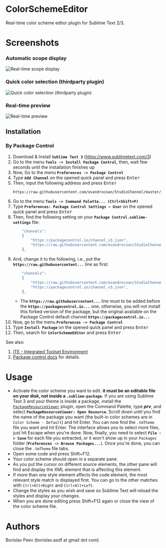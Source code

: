 ColorSchemeEditor
=================
Real-time color scheme editor plugin for Sublime Text 2/3.

Screenshots
===========
### Automatic scope display
![Real-time scope display](https://raw.github.com/bobef/ColorSchemeEditor/master/screenshots/screen1.png)

### Quick color selection (thirdparty plugin)
![Quick color selection (thirdparty plugin)](https://raw.github.com/bobef/ColorSchemeEditor/master/screenshots/screen2.png)

### Real-time preview
![Real-time preview](https://raw.github.com/bobef/ColorSchemeEditor/master/screenshots/screen3.png)


## Installation

### By Package Control

1. Download & Install **`Sublime Text 3`** (https://www.sublimetext.com/3)
1. Go to the menu **`Tools -> Install Package Control`**, then,
   wait few seconds until the installation finishes up
1. Now,
   Go to the menu **`Preferences -> Package Control`**
1. Type **`Add Channel`** on the opened quick panel and press <kbd>Enter</kbd>
1. Then,
   input the following address and press <kbd>Enter</kbd>
   ```
   https://raw.githubusercontent.com/evandrocoan/StudioChannel/master/channel.json
   ```
1. Go to the menu **`Tools -> Command Palette...
   (Ctrl+Shift+P)`**
1. Type **`Preferences:
   Package Control Settings – User`** on the opened quick panel and press <kbd>Enter</kbd>
1. Then,
   find the following setting on your **`Package Control.sublime-settings`** file:
   ```js
       "channels":
       [
           "https://packagecontrol.io/channel_v3.json",
           "https://raw.githubusercontent.com/evandrocoan/StudioChannel/master/channel.json",
       ],
   ```
1. And,
   change it to the following, i.e.,
   put the **`https://raw.githubusercontent...`** line as first:
   ```js
       "channels":
       [
           "https://raw.githubusercontent.com/evandrocoan/StudioChannel/master/channel.json",
           "https://packagecontrol.io/channel_v3.json",
       ],
   ```
   * The **`https://raw.githubusercontent...`** line must to be added before the **`https://packagecontrol.io...`** one, otherwise,
     you will not install this forked version of the package,
     but the original available on the Package Control default channel **`https://packagecontrol.io...`**
1. Now,
   go to the menu **`Preferences -> Package Control`**
1. Type **`Install Package`** on the opened quick panel and press <kbd>Enter</kbd>
1. Then,
search for **`ColorSchemeEditor`** and press <kbd>Enter</kbd>

See also:
1. [ITE - Integrated Toolset Environment](https://github.com/evandrocoan/ITE)
1. [Package control docs](https://packagecontrol.io/docs/usage) for details.


Usage
=====
- Activate the color scheme you want to edit. **it must be an editable file on your disk, not inside a `.sublime-package`.** If you are using Sublime Text 3 and your theme is inside a package, install the [`PackageResourceViewer`](https://packagecontrol.io/packages/PackageResourceViewer) plugin, open the Command Palette, type ***prv***, and select **`PackageResourceViewer: Open Resource`**. Scroll down until you find the name of the package you want (the built-in color schemes are in `Color Scheme - Default`) and hit Enter. You can now find the `.tmTheme` file you want and hit Enter. The interface allows you to select more files, just hit Escape when you're done. Now, finally, you need to select **`File -> Save`** for each file you extracted, or it won't show up in your `Packages` folder (**`Preferences -> Browse Packages...`**). Once you're done, you can close the `.tmTheme` file tabs.
- Open some code and press Shift+F12.
- Your color scheme should open in a separate pane.
- As you put the cursor on different source elements, the other pane will find and display the XML element that is affecting this element.
- If more than one style element affects the code element, the most relevant style match is displayed first. You can go to the other matches with `Ctrl+Alt+Right` and `Ctrl+Alt+Left`.
- Change the styles as you wish and save so Sublime Text will reload the styles and display your changes.
- When you are done editing press Shift+F12 again or close the view of the color scheme file.

Authors
=======
Borislav Peev (borislav.asdf at gmail dot com)
